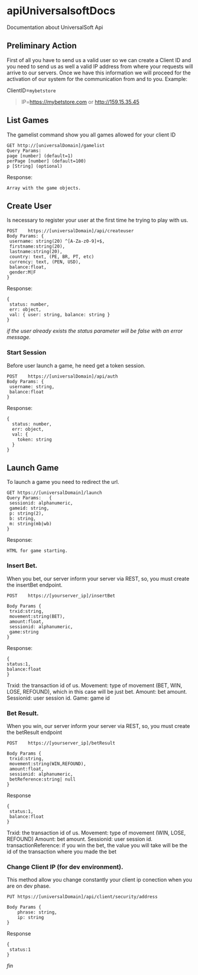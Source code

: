 # apiUniversalsoftDocs
Documentation about UniversalSoft Api

## Preliminary Action
First of all you have to send us a valid user so we can create a Client ID and you need to send us as well a valid IP address from where your requests will arrive to our servers. Once we have this information we will proceed for the activation of our system for the communication from and to you. Example:

ClientID=`mybetstore`
> IP=https://mybetstore.com or http://159.15.35.45

## List Games
The gamelist command show you all games allowed for your client ID

```
GET http://[universalDomain]/gamelist
Query Params: 
page [number] (default=1)
perPage [number] (default=100)
p [String] (optional)
```
Response:
```
Array with the game objects.
```
## Create User
Is necessary to register your user at the first time he trying to play with us.
```
POST	https://[universalDomain]/api/createuser
Body Params: {
 username: string(20) ^[A-Za-z0-9]+$,
 firstname:string(20),
 lastname:string(20),
 country: text, (PE, BR, PT, etc)
 currency: text, (PEN, USD),
 balance:float,
 gender:M|F
}
```
Response:	
```
{ 
 status: number, 
 err: object,  
 val: { user: string, balance: string } 
}
```
*if the user already exists the status parameter will be false with an error message.*

### Start Session
Before user launch a game, he need get a token session.

```
POST	https://[universalDomain]/api/auth
Body Params: {
 username: string,
 balance:float
}
```
Response: 
```
{
  status: number,
  err: object,
  val: {
    token: string
  }
}
```

## Launch Game
To launch a game you need to redirect the url. 
```
GET	https://[universalDomain]/launch
Query Params:	{
 sessionid: alphanumeric,
 gameid: string,
 p: string(2),
 b: string,
 m: string(mb|wb)
}
```
Response:	
```
HTML for game starting.
```

### Insert Bet.
When you bet, our server inform your server via REST, so, you must create the insertBet endpoint.
```
POST	https://[yourserver_ip]/insertBet

Body Params	{
 trxid:string,
 movement:string(BET),
 amount:float,
 sessionid: alphanumeric,
 game:string
}
```
Response: 
```
{
status:1,
balance:float
}
```
Trxid: the transaction id of us.
Movement: type of movement (BET, WIN, LOSE, REFOUND), which in this case will be just bet.
Amount: bet amount.
Sessionid: user session id.
Game: game id

### Bet Result.

When you win, our server inform your server via REST, so, you must create the betResult endpoint
```
POST	https://[yourserver_ip]/betResult

Body Params	{
 trxid:string,
 movement:string(WIN,REFOUND),
 amount:float,
 sessionid: alphanumeric,
 betReference:string| null
}
```

Response	
```
{
 status:1,
 balance:float
}
```
Trxid: the transaction id of us.
Movement: type of movement (WIN, LOSE, REFOUND)
Amount: bet amount.
Sessionid: user session id. 
transactionReference: if you win the bet, the value you will take will be the id of the transaction where you made the bet


### Change Client IP (for dev environment).

This method allow you change constantly your client ip conection when you are on dev phase.
```
PUT	https://[universalDomain]/api/client/security/address

Body Params	{
    phrase: string,
    ip: string
}
```

Response	
```
{
 status:1
}
```

*fin*
